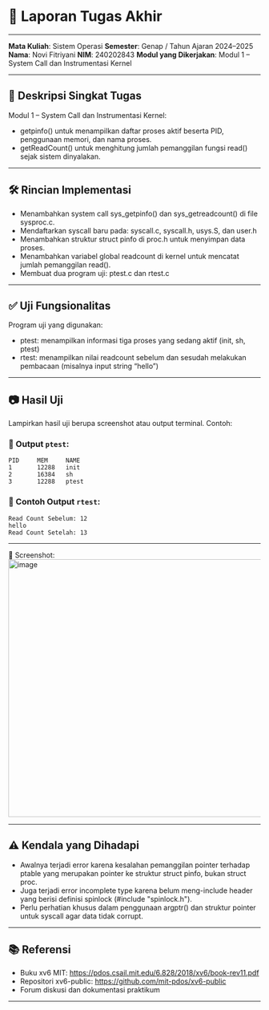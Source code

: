 # 📝 Laporan Tugas Akhir
---
**Mata Kuliah**: Sistem Operasi
**Semester**: Genap / Tahun Ajaran 2024–2025
**Nama**: Novi Fitriyani
**NIM**: 240202843
**Modul yang Dikerjakan**: Modul 1 – System Call dan Instrumentasi Kernel

---

## 📌 Deskripsi Singkat Tugas
Modul 1 – System Call dan Instrumentasi Kernel:
- getpinfo() untuk menampilkan daftar proses aktif beserta PID, penggunaan memori, dan nama proses.
- getReadCount() untuk menghitung jumlah pemanggilan fungsi read() sejak sistem dinyalakan.

---

## 🛠️ Rincian Implementasi

- Menambahkan system call sys_getpinfo() dan sys_getreadcount() di file sysproc.c.
- Mendaftarkan syscall baru pada: syscall.c, syscall.h, usys.S, dan user.h
- Menambahkan struktur struct pinfo di proc.h untuk menyimpan data proses.
- Menambahkan variabel global readcount di kernel untuk mencatat jumlah pemanggilan read().
- Membuat dua program uji: ptest.c dan rtest.c

---

## ✅ Uji Fungsionalitas
Program uji yang digunakan:
- ptest: menampilkan informasi tiga proses yang sedang aktif (init, sh, ptest)
- rtest: menampilkan nilai readcount sebelum dan sesudah melakukan pembacaan (misalnya input string “hello”)

---

## 📷 Hasil Uji

Lampirkan hasil uji berupa screenshot atau output terminal. Contoh:

### 📍 Output `ptest`:

```
PID     MEM     NAME
1       12288   init
2       16384   sh
3       12288   ptest
```

### 📍 Contoh Output `rtest`:

```
Read Count Sebelum: 12
hello
Read Count Setelah: 13
```
---

📸 Screenshot:
<img width="940" height="514" alt="image" src="https://github.com/user-attachments/assets/0ed8e068-229e-4eec-9063-8a5ab235ec24" />



---

## ⚠️ Kendala yang Dihadapi

- Awalnya terjadi error karena kesalahan pemanggilan pointer terhadap ptable yang merupakan pointer ke struktur struct pinfo, bukan struct proc.
- Juga terjadi error incomplete type karena belum meng-include header yang berisi definisi spinlock (#include "spinlock.h").
- Perlu perhatian khusus dalam penggunaan argptr() dan struktur pointer untuk syscall agar data tidak corrupt.

---

## 📚 Referensi

- Buku xv6 MIT: https://pdos.csail.mit.edu/6.828/2018/xv6/book-rev11.pdf
- Repositori xv6-public: https://github.com/mit-pdos/xv6-public
- Forum diskusi dan dokumentasi praktikum

---
